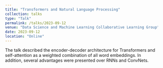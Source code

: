 ```yaml
---
title: "Transformers and Natural Language Processing"
collection: talks
type: "Talk"
permalink: /talks/2023-09-12
venue: "Data Science and Machine Learning Collaborative Learning Group"
date: 2023-09-12
location: "Online"
---
```

The talk described the encoder-decoder architecture for Transformers and self-attention as a weighted combination of all word embeddings. In addition, several advantages were presented over RNNs and ConvNets.

